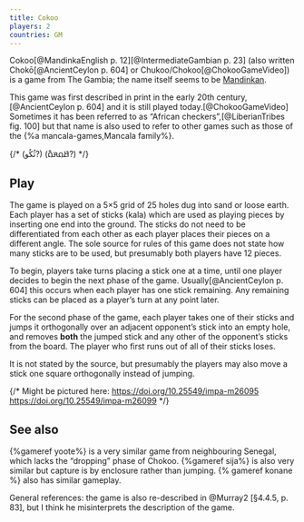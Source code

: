 ```yaml
---
title: Cokoo
players: 2
countries: GM
---
```


<p class="lead">
<span lang="mnk" class="aka noun">Cokoo</span>[@MandinkaEnglish p. 12][@IntermediateGambian p. 23] (also written Chokō[@AncientCeylon p. 604] or Chukoo/Chokoo[@ChokooGameVideo]) is a game from The Gambia; the name itself seems to be <a href="https://en.wikipedia.org/wiki/Mandinka_language">Mandinkan</a>. 
</p>

This game was first described in print in the early 20th century,[@AncientCeylon p. 604] and it is still played today.[@ChokooGameVideo] Sometimes it has been referred to as “African checkers”,[@LiberianTribes fig. 100] but that name is also used to refer to other games such as those of the {%a mancala-games,Mancala family%}.

{/*
(ثُكُو?) (<span lang="ff-Adlm" class="aka noun">𞤕𞤮𞤳𞤮𞥅</span>?)
*/}

## Play

The game is played on a 5×5 grid of 25 holes dug into sand or loose earth. Each player has a set of sticks (<span lang="mnk">kala</span>) which are used as playing pieces by inserting one end into the ground. The sticks do not need to be differentiated from each other as each player places their pieces on a different angle. The sole source for rules of this game does not state how many sticks are to be used, but presumably both players have 12 pieces.

To begin, players take turns placing a stick one at a time, until one player decides to begin the next phase of the game. Usually[@AncientCeylon p. 604] this occurs when each player has one stick remaining. Any remaining sticks can be placed as a player’s turn at any point later.

For the second phase of the game, each player takes one of their sticks and jumps it orthogonally over an adjacent opponent’s stick into an empty hole, and removes **both** the jumped stick and any other of the opponent’s sticks from the board. The player who first runs out of all of their sticks loses.

It is not stated by the source, but presumably the players may also move a stick one square orthogonally instead of jumping.

{/*
Might be pictured here:
https://doi.org/10.25549/impa-m26095
https://doi.org/10.25549/impa-m26099
*/}

## See also

{%gameref yoote%} is a very similar game from neighbouring Senegal, which lacks the “dropping” phase of Chokoo. {%gameref sija%} is also very similar but capture is by enclosure rather than jumping. {% gameref konane %} also has similar gameplay.

General references: the game is also re-described in @Murray2 [§4.4.5, p. 83], but I think he misinterprets the description of the game.
